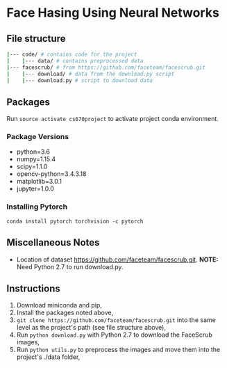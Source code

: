 # Face Hasing Using Neural Networks

## File structure

```bash
|--- code/ # contains code for the project
|    |--- data/ # contains preprocessed data
|--- facescrub/ # from https://github.com/faceteam/facescrub.git
|    |--- download/ # data from the download.py script
|    |--- download.py # script to download data
```

## Packages
Run `source activate cs670project` to activate project conda environment.

### Package Versions
- python=3.6
- numpy=1.15.4
- scipy=1.1.0
- opencv-python=3.4.3.18
- matplotlib=3.0.1
- jupyter=1.0.0

### Installing Pytorch
`conda install pytorch torchvision -c pytorch`

## Miscellaneous Notes

- Location of dataset https://github.com/faceteam/facescrub.git. **NOTE:** Need Python 2.7 to run download.py.

## Instructions

1. Download miniconda and pip,
2. Install the packages noted above,
3. `git clone https://github.com/faceteam/facescrub.git` into the same level as the project's path (see file structure above),
4. Run `python download.py` with Python 2.7 to download the FaceScrub images,
5. Run `python utils.py` to preprocess the images and move them into the project's ./data folder,
